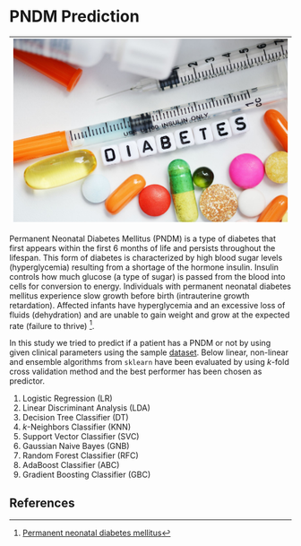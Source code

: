 # PNDM Prediction

|<img src="Images/diabetes.jpeg" width=500/>|
|:---:| 

Permanent Neonatal Diabetes Mellitus (PNDM) is a type of diabetes that first appears within the first 6 months of life and persists throughout the lifespan. This form of diabetes is characterized by high blood sugar levels (hyperglycemia) resulting from a shortage of the hormone insulin. Insulin controls how much glucose (a type of sugar) is passed from the blood into cells for conversion to energy. Individuals with permanent neonatal diabetes mellitus experience slow growth before birth (intrauterine growth retardation). Affected infants have hyperglycemia and an excessive loss of fluids (dehydration) and are unable to gain weight and grow at the expected rate (failure to thrive) [^1].

In this study we tried to predict if a patient has a PNDM or not by using given clinical parameters using the sample [dataset](Data/PNDB.csv). Below linear, non-linear and ensemble algorithms from `sklearn` have been evaluated by using $k$-fold cross validation method and the best performer has been chosen as predictor.

1. Logistic Regression (LR)
2. Linear Discriminant Analysis (LDA)
3. Decision Tree Classifier (DT)
4. $k$-Neighbors Classifier (KNN)
5. Support Vector Classifier (SVC)
6. Gaussian Naive Bayes (GNB)
7. Random Forest Classifier (RFC)
8. AdaBoost Classifier (ABC)
9. Gradient Boosting Classifier (GBC)

## References

[^1]: [Permanent neonatal diabetes mellitus](https://medlineplus.gov/genetics/condition/permanent-neonatal-diabetes-mellitus/#:~:text=Permanent%20neonatal%20diabetes%20mellitus%20is,shortage%20of%20the%20hormone%20insulin.)